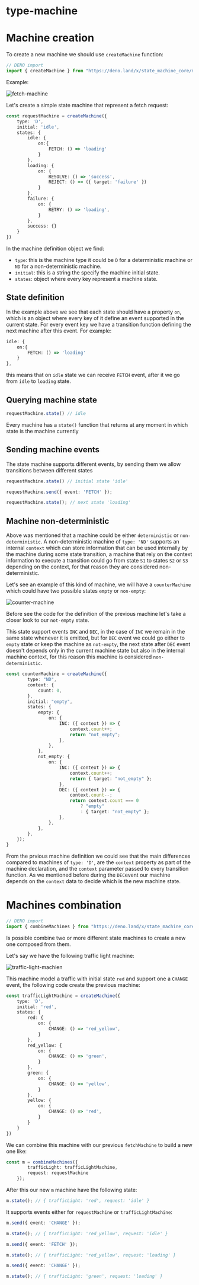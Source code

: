 # type-machine

# Machine creation

To create a new machine we should use `createMachine` function:

```ts
// DENO import
import { createMachine } from "https://deno.land/x/state_machine_core/mod.ts";
```

Example:

![fetch-machine](./docs/images/fetch-machine.png)

Let's create a simple state machine that represent a fetch request:

```ts
const requestMachine = createMachine({
    type: 'D',
    initial: 'idle',
    states: {
        idle: {
            on:{
                FETCH: () => 'loading'
            }
        },
        loading: {
            on: {
                RESOLVE: () => 'success',
                REJECT: () => ({ target: 'failure' })
            }
        },
        failure: {
            on: {
                RETRY: () => 'loading',
            }
        },
        success: {}
    }
})
```

In the machine definition object we find:

* `type`: this is the machine type it could be `D` for a deterministic machine or `ND` for a non-deterministic machine.
* `initial`: this is a string the specify the machine initial state.
* `states`: object where every key represent a machine state. 

## State definition

In the example above we see that each state should have a property `on`, which is an object where every key of it define an event supported in the current state. 
For every event key we have a transition function defining the next machine after this event. For example: 

```ts
idle: {
    on:{
        FETCH: () => 'loading'
    }
},
```

this means that on `idle` state we can receive `FETCH` event, after it we go from `idle` to `loading` state.

## Querying machine state

```ts
requestMachine.state() // idle
```

Every machine has a `state()` function that returns at any moment in which state is the machine currently

## Sending machine events

The state machine supports different events, by sending them we allow transitions between different states

```ts
requestMachine.state() // initial state 'idle'

requestMachine.send({ event: 'FETCH' });

requestMachine.state(); // next state 'loading'
```

## Machine non-deterministic 

Above was mentioned that a machine could be either `deterministic` or `non-deterministic`. A non-deterministic machine of `type: 'ND'` supports an internal `context` which can store information that can be used internally by the 
machine during some state transition, a machine that rely on the context information to execute a transition could go from  state `S1` to states 
`S2` or `S3` depending on the context, for that reason they are considered non-deterministic. 

Let's see an example of this kind of machine, we will have a `counterMachine` which could have two possible states `empty` or `non-empty`:

![counter-machine](./docs/images/counter-machine.png)

Before see the code for the definition of the previous machine let's take a closer look to our `not-empty` state.

This state support events `INC` 
and `DEC`, in the case of `INC` we remain in the same state whenever it is emitted, but for `DEC` event we could go either to `empty` state or keep the machine as 
`not-empty`, the next state  after `DEC` event doesn't depends only in the current machine state but also in the internal machine context, for
this reason this machine is considered `non-deterministic`.

```ts
const counterMachine = createMachine({
        type: "ND",
        context: {
            count: 0,
        },
        initial: "empty",
        states: {
            empty: {
                on: {
                    INC: ({ context }) => {
                        context.count++;
                        return "not_empty";
                    },
                },
            },
            not_empty: {
                on: {
                    INC: ({ context }) => {
                        context.count++;
                        return { target: "not_empty" };
                    },
                    DEC: ({ context }) => {
                        context.count--;
                        return context.count === 0
                            ? "empty"
                            : { target: "not_empty" };
                    },
                },
            },
        },
    });
}

```

From the prvious machine definition we could see that the main differences compared to machines of `type: 'D'`, are the `context` property as part
of the machine declaration, and the `context` parameter passed to every transition function. As we mentioned before during the `DEC`event our machine
depends on the `context` data to decide which is the new machine state.

# Machines combination

```ts
// DENO import
import { combineMachines } from "https://deno.land/x/state_machine_core/mod.ts";
```

Is possible combine two or more different state machines to create a new one composed from them.

Let's say we have the following traffic light machine:

![traffic-light-machien](./docs/images/traffic-light-machine.png)

This machine model a traffic with initial state `red` and support one a `CHANGE` event, the following code create the previous machine:

```ts
const trafficLightMachine = createMachine({
    type: 'D',
    initial: 'red',
    states: {
        red: {
            on: {
                CHANGE: () => 'red_yellow',
            }
        },
        red_yellow: {
            on: {
                CHANGE: () => 'green',
            }
        },
        green: {
            on: {
                CHANGE: () => 'yellow',
            }
        },
        yellow: {
            on: {
                CHANGE: () => 'red',
            }
        }
    }
})

```

We can combine this machine with our previous `fetchMachine` to build a new one like:

```ts
const m = combineMachines({
        trafficLight: trafficLightMachine,
        request: requestMachine
    });
```

After this our new `m` machine have the following state:

```ts
m.state(); // { trafficLight: 'red', request: 'idle' }
```

It supports events either for `requestMachine` or `trafficLightMachine`:

```ts
m.send({ event: 'CHANGE' });

m.state(); // { trafficLight: 'red_yellow', request: 'idle' }

m.send({ event: 'FETCH' });

m.state(); // { trafficLight: 'red_yellow', request: 'loading' }

m.send({ event: 'CHANGE' });

m.state(); // { trafficLight: 'green', request: 'loading' }
```
